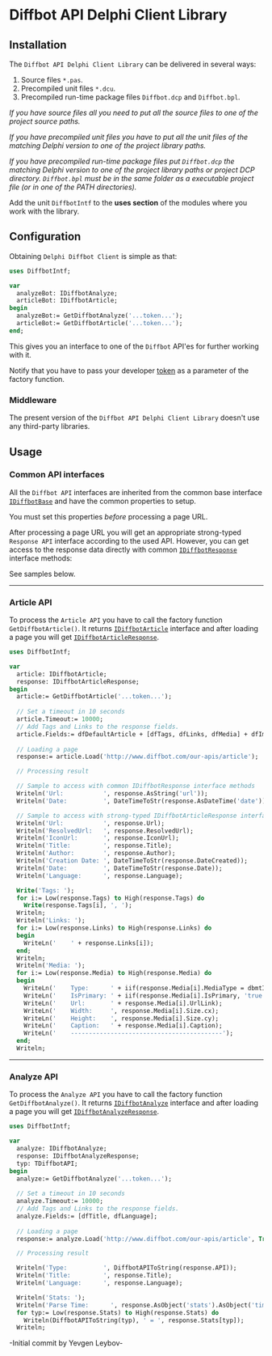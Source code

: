 # Diffbot API Delphi Client Library


## Installation

The `Diffbot API Delphi Client Library` can be delivered in several ways:

1. Source files `*.pas`.
2. Precompiled unit files `*.dcu`.
3. Precompiled run-time package files `Diffbot.dcp` and `Diffbot.bpl`.

*If you have source files all you need to put all the source files to one of the project source paths.* 

*If you have precompiled unit files you have to put all the unit files of the matching Delphi version to one of the project library paths.*

*If you have precompiled run-time package files put `Diffbot.dcp` the matching Delphi version to one of the project library paths or project DCP directory. `Diffbot.bpl` must be in the same folder as a executable project file (or in one of the PATH directories).*     


Add the unit `DiffbotIntf` to the **uses section** of the modules where you work with the library.

## Configuration

Obtaining `Delphi Diffbot Client` is simple as that:

```pascal
uses DiffbotIntf;

var
  analyzeBot: IDiffbotAnalyze;
  articleBot: IDiffbotArticle;
begin
  analyzeBot:= GetDiffbotAnalyze('...token...');
  articleBot:= GetDiffbotArticle('...token...');
end;
```

This gives you an interface to one of the `Diffbot` API'es for further working with it. 

Notify that you have to pass your developer [token](http://diffbot.com/pricing/) as a parameter of the factory function.


### Middleware

The present version of the `Diffbot API Delphi Client Library` doesn't use any third-party libraries.


## Usage

### Common API interfaces

All the `Diffbot API` interfaces are inherited from the common base interface [`IDiffbotBase`]() and have the common properties to setup.

You must set this properties *before* processing a page URL.

After processing a page URL you will get an appropriate strong-typed `Response API` interface according to the used API. However, you can get access to the response data directly with common [`IDiffbotResponse`]() interface methods:

See samples below.




----------

### Article API

To process the `Article API` you have to call the factory function `GetDiffbotArticle()`. It returns [`IDiffbotArticle`]() interface and after loading a page you will get [`IDiffbotArticleResponse`](). 

```pascal
uses DiffbotIntf;

var
  article: IDiffbotArticle;
  response: IDiffbotArticleResponse;
begin
  article:= GetDiffbotArticle('...token...');
  
  // Set a timeout in 10 seconds
  article.Timeout:= 10000;
  // Add Tags and Links to the response fields.   
  article.Fields:= dfDefaultArticle + [dfTags, dfLinks, dfMedia] + dfImagesAll;
  
  // Loading a page
  response:= article.Load('http://www.diffbot.com/our-apis/article');

  // Processing result

  // Sample to access with common IDiffbotResponse interface methods
  Writeln('Url:           ', response.AsString('url'));
  Writeln('Date:          ', DateTimeToStr(response.AsDateTime('date')));

  // Sample to access with strong-typed IDiffbotArticleResponse interface methods
  Writeln('Url:           ', response.Url);
  Writeln('ResolvedUrl:   ', response.ResolvedUrl);
  Writeln('IconUrl:       ', response.IconUrl);
  Writeln('Title:         ', response.Title);
  Writeln('Author:        ', response.Author);
  Writeln('Creation Date: ', DateTimeToStr(response.DateCreated));
  Writeln('Date:          ', DateTimeToStr(response.Date));
  Writeln('Language:      ', response.Language);

  Write('Tags: ');
  for i:= Low(response.Tags) to High(response.Tags) do
    Write(response.Tags[i], ', ');
  Writeln;
  Writeln('Links: ');
  for i:= Low(response.Links) to High(response.Links) do
  begin
    WriteLn('    ' + response.Links[i]);
  end;
  Writeln;
  Writeln('Media: ');
  for i:= Low(response.Media) to High(response.Media) do
  begin
    WriteLn('    Type:      ' + iif(response.Media[i].MediaType = dbmtImage, 'Image', 'Video'));
    WriteLn('    IsPrimary: ' + iif(response.Media[i].IsPrimary, 'true', 'false'));
    WriteLn('    Url:       ' + response.Media[i].UrlLink);
    WriteLn('    Width:     ', response.Media[i].Size.cx);
    WriteLn('    Height:    ', response.Media[i].Size.cy);
    WriteLn('    Caption:   ' + response.Media[i].Caption);
    WriteLn('    ------------------------------------------');
  end;
  Writeln;
```

----------

### Analyze API

To process the `Analyze API` you have to call the factory function `GetDiffbotAnalyze()`. It returns [`IDiffbotAnalyze`]() interface and after loading a page you will get [`IDiffbotAnalyzeResponse`](). 

```pascal
uses DiffbotIntf;

var
  analyze: IDiffbotAnalyze;
  response: IDiffbotAnalyzeResponse;
  typ: TDiffbotAPI; 
begin
  analyze:= GetDiffbotAnalyze('...token...');
  
  // Set a timeout in 10 seconds
  analyze.Timeout:= 10000;
  // Add Tags and Links to the response fields.   
  analyze.Fields:= [dfTitle, dfLanguage];
  
  // Loading a page
  response:= analyze.Load('http://www.diffbot.com/our-apis/article', True);

  // Processing result

  Writeln('Type:          ', DiffbotAPIToString(response.API));
  Writeln('Title:         ', response.Title);
  Writeln('Language:      ', response.Language);

  Writeln('Stats: ');
  Writeln('Parse Time:      ', response.AsObject('stats').AsObject('times').AsString('docParseTime'));
  for typ:= Low(response.Stats) to High(response.Stats) do
    Writeln(DiffbotAPIToString(typ), ' = ', response.Stats[typ]);
  Writeln;
```

-Initial commit by Yevgen Leybov-
